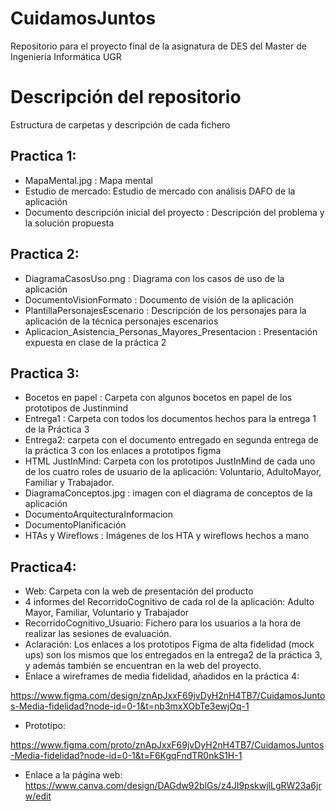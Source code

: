 # CuidamosJuntos
Repositorio para el proyecto final de la asignatura de DES del Master de Ingeniería Informática UGR

# Descripción del repositorio
Estructura de carpetas y descripción de cada fichero

## Practica 1:
- MapaMental.jpg : Mapa mental
- Estudio de mercado: Estudio de mercado con análisis DAFO de la aplicación
- Documento descripción inicial del proyecto : Descripción del problema y la solución propuesta
## Practica 2:
- DiagramaCasosUso.png : Diagrama con los casos de uso de la aplicación
- DocumentoVisionFormato : Documento de visión de la aplicación
- PlantillaPersonajesEscenario : Descripción de los personajes para la aplicación de la técnica personajes escenarios 
- Aplicacion_Asistencia_Personas_Mayores_Presentacion : Presentación expuesta en clase de la práctica 2
## Practica 3:
- Bocetos en papel : Carpeta con algunos bocetos en papel de los prototipos de Justinmind
- Entrega1 : Carpeta con todos los documentos hechos para la entrega 1 de la Práctica 3
- Entrega2: carpeta con el documento entregado en segunda entrega de la práctica 3 con los enlaces a prototipos figma
- HTML JustInMind: Carpeta con los prototipos JustInMind de cada uno de los cuatro roles de usuario de la aplicación: Voluntario, AdultoMayor, Familiar y Trabajador.
- DiagramaConceptos.jpg : imagen con el diagrama de conceptos de la aplicación
- DocumentoArquitecturaInformacion
- DocumentoPlanificación
- HTAs y Wireflows : Imágenes de los HTA y wireflows hechos a mano
## Practica4:
- Web: Carpeta con la web de presentación del producto
- 4 informes del RecorridoCognitivo de cada rol de la aplicación: Adulto Mayor, Familiar, Voluntario y Trabajador
- RecorridoCognitivo_Usuario: Fichero para los usuarios a la hora de realizar las sesiones de evaluación.
- Aclaración: Los enlaces a los prototipos Figma de alta fidelidad (mock ups) son los mismos que los entregados en la entrega2 de la práctica 3, y además también se encuentran en la web del proyecto.
- Enlace a wireframes de media fidelidad, añadidos en la práctica 4: 

https://www.figma.com/design/znApJxxF69jvDyH2nH4TB7/CuidamosJuntos-Media-fidelidad?node-id=0-1&t=nb3mxXObTe3ewjOq-1
- Prototipo:

https://www.figma.com/proto/znApJxxF69jvDyH2nH4TB7/CuidamosJuntos-Media-fidelidad?node-id=0-1&t=F6KgqFndTR0nkS1H-1
- Enlace a la página web:
https://www.canva.com/design/DAGdw92blGs/z4JI9pskwjlLgRW23a6jrw/edit

